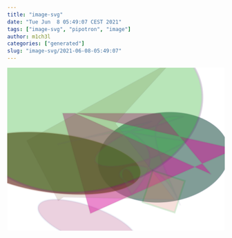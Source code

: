```yaml
---
title: "image-svg"
date: "Tue Jun  8 05:49:07 CEST 2021"
tags: ["image-svg", "pipotron", "image"]
author: m1ch3l
categories: ["generated"]
slug: "image-svg/2021-06-08-05:49:07"
---
```


![](image.svg)
